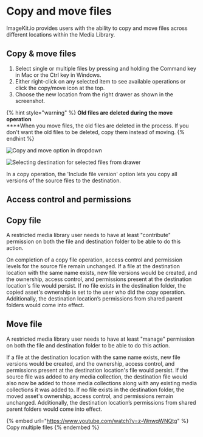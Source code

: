# Copy and move files

ImageKit.io provides users with the ability to copy and move files across different locations within the Media Library.

## Copy & move files

1. Select single or multiple files by pressing and holding the Command key in Mac or the Ctrl key in Windows.
2. Either right-click on any selected item to see available operations or click the copy/move icon at the top.
3. Choose the new location from the right drawer as shown in the screenshot.

{% hint style="warning" %}
**Old files are deleted during the move operation**\
****When you move files, the old files are deleted in the process. If you don't want the old files to be deleted, copy them instead of moving.
{% endhint %}

![Copy and move option in dropdown](<../../.gitbook/assets/copy-move-dropdown.png>)

![Selecting destination for selected files from drawer](../../.gitbook/assets/copy-move-drawer.png)

In a copy operation, the 'Include file version' option lets you copy all versions of the source files to the destination.

## Access control and permissions

## Copy file
A restricted media library user needs to have at least "contribute" permission on both the file and destination folder to be able to do this action.

On completion of a copy file operation, access control and permission levels for the source file remain unchanged. If a file at the destination location with the same name exists, new file versions would be created, and the ownership, access control, and permissions present at the destination location's file would persist. If no file exists in the destination folder, the copied asset's ownership is set to the user who did the copy operation. Additionally, the destination location’s permissions from shared parent folders would come into effect.

## Move file
A restricted media library user needs to have at least "manage" permission on both the file and destination folder to be able to do this action.

If a file at the destination location with the same name exists, new file versions would be created, and the ownership, access control, and permissions present at the destination location's file would persist. If the source file was added to any media collection, the destination file would also now be added to those media collections along with any existing media collections it was added to. If no file exists in the destination folder, the moved asset's ownership, access control, and permissions remain unchanged. Additionally, the destination location’s permissions from shared parent folders would come into effect.

{% embed url="https://www.youtube.com/watch?v=z-WnwqWNQtg" %}
Copy multiple files
{% endembed %}
